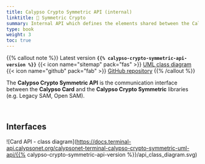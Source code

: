 ```yaml
---
title: Calypso Crypto Symmetric API (internal)
linktitle: 🔶 Symmetric Crypto
summary: Internal API which defines the elements shared between the Calypso Card and the Calypso Crypto Symmetric libraries.
type: book
weight: 3
toc: true
---
```


{{% callout note %}}
Latest version **`{{% calypso-crypto-symmetric-api-version %}}`**
<span class="component-metadata">{{< icon name="sitemap" pack="fas" >}} [UML class diagram](https://docs.terminal-api.calypsonet.org/calypsonet-terminal-calypso-crypto-symmetric-uml-api/)</span>
<span class="component-metadata">{{< icon name="github" pack="fab" >}} [GitHub repository](https://github.com/calypsonet/calypsonet-terminal-calypso-crypto-symmetric-uml-api/)</span>
{{% /callout %}}

The **Calypso Crypto Symmetric API** is the communication interface between the **Calypso Card** and the 
**Calypso Crypto Symmetric** libraries (e.g. Legacy SAM, Open SAM).

<br>

## Interfaces

![Card API - class diagram](https://docs.terminal-api.calypsonet.org/calypsonet-terminal-calypso-crypto-symmetric-uml-api/{{% calypso-crypto-symmetric-api-version %}}/api_class_diagram.svg)
